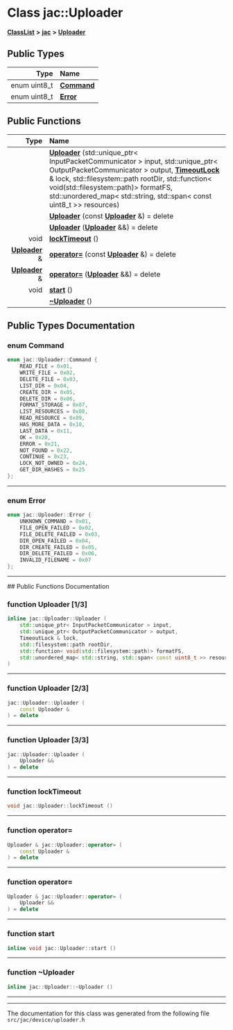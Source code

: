 

# Class jac::Uploader



[**ClassList**](annotated.md) **>** [**jac**](namespacejac.md) **>** [**Uploader**](classjac_1_1Uploader.md)






















## Public Types

| Type | Name |
| ---: | :--- |
| enum uint8\_t | [**Command**](#enum-command)  <br> |
| enum uint8\_t | [**Error**](#enum-error)  <br> |




















## Public Functions

| Type | Name |
| ---: | :--- |
|   | [**Uploader**](#function-uploader-13) (std::unique\_ptr&lt; InputPacketCommunicator &gt; input, std::unique\_ptr&lt; OutputPacketCommunicator &gt; output, [**TimeoutLock**](classjac_1_1TimeoutLock.md) & lock, std::filesystem::path rootDir, std::function&lt; void(std::filesystem::path)&gt; formatFS, std::unordered\_map&lt; std::string, std::span&lt; const uint8\_t &gt;&gt; resources) <br> |
|   | [**Uploader**](#function-uploader-23) (const [**Uploader**](classjac_1_1Uploader.md) &) = delete<br> |
|   | [**Uploader**](#function-uploader-33) ([**Uploader**](classjac_1_1Uploader.md) &&) = delete<br> |
|  void | [**lockTimeout**](#function-locktimeout) () <br> |
|  [**Uploader**](classjac_1_1Uploader.md) & | [**operator=**](#function-operator) (const [**Uploader**](classjac_1_1Uploader.md) &) = delete<br> |
|  [**Uploader**](classjac_1_1Uploader.md) & | [**operator=**](#function-operator_1) ([**Uploader**](classjac_1_1Uploader.md) &&) = delete<br> |
|  void | [**start**](#function-start) () <br> |
|   | [**~Uploader**](#function-uploader) () <br> |




























## Public Types Documentation




### enum Command 

```C++
enum jac::Uploader::Command {
    READ_FILE = 0x01,
    WRITE_FILE = 0x02,
    DELETE_FILE = 0x03,
    LIST_DIR = 0x04,
    CREATE_DIR = 0x05,
    DELETE_DIR = 0x06,
    FORMAT_STORAGE = 0x07,
    LIST_RESOURCES = 0x08,
    READ_RESOURCE = 0x09,
    HAS_MORE_DATA = 0x10,
    LAST_DATA = 0x11,
    OK = 0x20,
    ERROR = 0x21,
    NOT_FOUND = 0x22,
    CONTINUE = 0x23,
    LOCK_NOT_OWNED = 0x24,
    GET_DIR_HASHES = 0x25
};
```




<hr>



### enum Error 

```C++
enum jac::Uploader::Error {
    UNKNOWN_COMMAND = 0x01,
    FILE_OPEN_FAILED = 0x02,
    FILE_DELETE_FAILED = 0x03,
    DIR_OPEN_FAILED = 0x04,
    DIR_CREATE_FAILED = 0x05,
    DIR_DELETE_FAILED = 0x06,
    INVALID_FILENAME = 0x07
};
```




<hr>
## Public Functions Documentation




### function Uploader [1/3]

```C++
inline jac::Uploader::Uploader (
    std::unique_ptr< InputPacketCommunicator > input,
    std::unique_ptr< OutputPacketCommunicator > output,
    TimeoutLock & lock,
    std::filesystem::path rootDir,
    std::function< void(std::filesystem::path)> formatFS,
    std::unordered_map< std::string, std::span< const uint8_t >> resources
) 
```




<hr>



### function Uploader [2/3]

```C++
jac::Uploader::Uploader (
    const Uploader &
) = delete
```




<hr>



### function Uploader [3/3]

```C++
jac::Uploader::Uploader (
    Uploader &&
) = delete
```




<hr>



### function lockTimeout 

```C++
void jac::Uploader::lockTimeout () 
```




<hr>



### function operator= 

```C++
Uploader & jac::Uploader::operator= (
    const Uploader &
) = delete
```




<hr>



### function operator= 

```C++
Uploader & jac::Uploader::operator= (
    Uploader &&
) = delete
```




<hr>



### function start 

```C++
inline void jac::Uploader::start () 
```




<hr>



### function ~Uploader 

```C++
inline jac::Uploader::~Uploader () 
```




<hr>

------------------------------
The documentation for this class was generated from the following file `src/jac/device/uploader.h`

